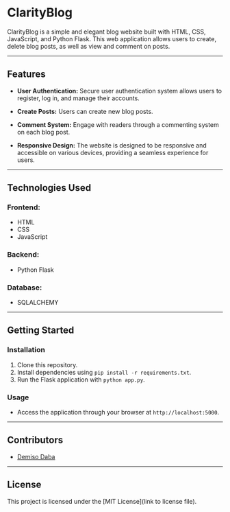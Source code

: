 # ClarityBlog

ClarityBlog is a simple and elegant blog website built with HTML, CSS, JavaScript, and Python Flask. This web application allows users to create, delete blog posts, as well as view and comment on posts.

---

## Features

- **User Authentication:** Secure user authentication system allows users to register, log in, and manage their accounts.

- **Create Posts:** Users can create new blog posts.

- **Comment System:** Engage with readers through a commenting system on each blog post.

- **Responsive Design:** The website is designed to be responsive and accessible on various devices, providing a seamless experience for users.

---

## Technologies Used

### Frontend:
- HTML
- CSS
- JavaScript

### Backend:
- Python Flask

### Database:
- SQLALCHEMY

---

## Getting Started

### Installation
1. Clone this repository.
2. Install dependencies using `pip install -r requirements.txt`.
3. Run the Flask application with `python app.py`.

### Usage
- Access the application through your browser at `http://localhost:5000`.

---

## Contributors

- [Demiso Daba](https://github.com/DemisoDaba)

---

## License

This project is licensed under the [MIT License](link to license file).
